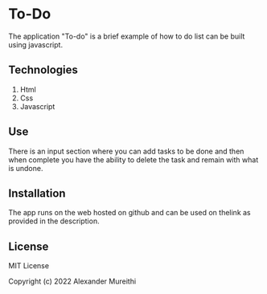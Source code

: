 # To-Do
The application "To-do" is a brief example of how to do list can be built using javascript.

## Technologies
1. Html
2. Css
3. Javascript

## Use
There is an input section where you can add tasks to be done and then when complete you have the ability to delete the task and remain with what is undone.

## Installation
The app runs on the web hosted on github and can be used on thelink as provided in the description.

## License
MIT License

Copyright (c) 2022 Alexander Mureithi